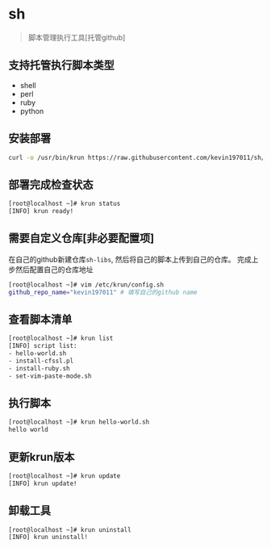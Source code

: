 # sh

> 脚本管理执行工具[托管github]

## 支持托管执行脚本类型
- shell
- perl
- ruby
- python

## 安装部署
```bash
curl -o /usr/bin/krun https://raw.githubusercontent.com/kevin197011/sh/main/krun && chmod +x /usr/bin/krun
```
## 部署完成检查状态
```bash
[root@localhost ~]# krun status
[INFO] krun ready!
```
## 需要自定义仓库[非必要配置项]
在自己的github新建仓库`sh-libs`, 然后将自己的脚本上传到自己的仓库。
完成上步然后配置自己的仓库地址
```bash
[root@localhost ~]# vim /etc/krun/config.sh
github_repo_name="kevin197011" # 填写自己的github name
```
## 查看脚本清单
```bash
[root@localhost ~]# krun list
[INFO] script list:
- hello-world.sh
- install-cfssl.pl
- install-ruby.sh
- set-vim-paste-mode.sh
```

## 执行脚本
```bash
[root@localhost ~]# krun hello-world.sh
hello world
```

## 更新krun版本
```bash
[root@localhost ~]# krun update
[INFO] krun update!
```

## 卸载工具
```bash
[root@localhost ~]# krun uninstall
[INFO] krun uninstall!
```